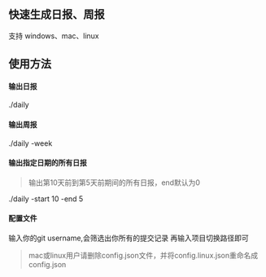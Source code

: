 ## 快速生成日报、周报

支持 windows、mac、linux

## 使用方法

#### 输出日报
./daily

#### 输出周报
./daily -week

#### 输出指定日期的所有日报
> 输出第10天前到第5天前期间的所有日报，end默认为0

./daily -start 10 -end 5


#### 配置文件
输入你的git username,会筛选出你所有的提交记录
再输入项目切换路径即可
> mac或linux用户请删除config.json文件，并将config.linux.json重命名成config.json